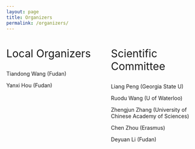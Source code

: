 ```yaml
---
layout: page
title: Organizers
permalink: /organizers/
---
```

 
<html> 
<head> 
<meta http-equiv="Content-Type" content="text/html; charset=utf-8" /> 
<title>两个DIV并排</title> 
<style> 
.div-c{ float:left;width:45%;} 
.div-d{ float:right;width:45%;} 
</style> 
</head> 
<body> 
<div class="div-c">
<p style="font-size:28px;">Local Organizers</p>
  
<p>Tiandong Wang (Fudan)</p>
<p>Yanxi Hou (Fudan)</p>
</div> 
<div class="div-d">
<p style="font-size:28px;">Scientific Committee</p>
  
<p>Liang Peng (Georgia State U)</p>
<p>Ruodu Wang (U of Waterloo)</p>
<p>Zhengjun Zhang (University of Chinese Academy of Sciences)</p>
<p>Chen Zhou (Erasmus)</p>
<p>Deyuan Li (Fudan)</p>
</div> 
</body> 
</html> 


